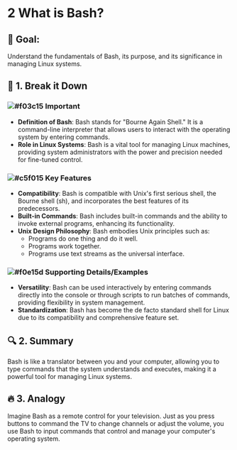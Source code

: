 # 2 What is Bash?

## 🎯 Goal:
Understand the fundamentals of Bash, its purpose, and its significance in managing Linux systems.

## 🧠 1. Break it Down

### ![#f03c15](https://placehold.co/15x15/f03c15/f03c15.png) **Important**
- **Definition of Bash**: Bash stands for "Bourne Again Shell." It is a command-line interpreter that allows users to interact with the operating system by entering commands.
- **Role in Linux Systems**: Bash is a vital tool for managing Linux machines, providing system administrators with the power and precision needed for fine-tuned control.

### ![#c5f015](https://placehold.co/15x15/c5f015/c5f015.png) **Key Features**
- **Compatibility**: Bash is compatible with Unix's first serious shell, the Bourne shell (sh), and incorporates the best features of its predecessors.
- **Built-in Commands**: Bash includes built-in commands and the ability to invoke external programs, enhancing its functionality.
- **Unix Design Philosophy**: Bash embodies Unix principles such as:
  - Programs do one thing and do it well.
  - Programs work together.
  - Programs use text streams as the universal interface.

### ![#f0e15d](https://placehold.co/15x15/f0e15d/f0e15d.png) **Supporting Details/Examples**
- **Versatility**: Bash can be used interactively by entering commands directly into the console or through scripts to run batches of commands, providing flexibility in system management.
- **Standardization**: Bash has become the de facto standard shell for Linux due to its compatibility and comprehensive feature set.

## 🔍 2. Summary
Bash is like a translator between you and your computer, allowing you to type commands that the system understands and executes, making it a powerful tool for managing Linux systems.

## 🔥 3. Analogy
Imagine Bash as a remote control for your television. Just as you press buttons to command the TV to change channels or adjust the volume, you use Bash to input commands that control and manage your computer's operating system.
